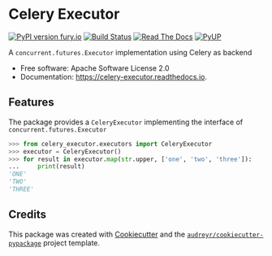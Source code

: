 Celery Executor
===============

[![PyPI version fury.io](https://badge.fury.io/py/celery-executor.svg)](https://pypi.python.org/pypi/celery-executor/)
[![Build Status](https://travis-ci.org/getninjas/celery-executor.svg?branch=master)](https://travis-ci.org/getninjas/celery-executor)
[![Read The Docs](https://readthedocs.org/projects/celery-executor/badge/?version=latest)](https://celery-executor.readthedocs.io/en/latest/?badge=latest)
[![PyUP](https://pyup.io/repos/github/getninjas/celery-executor/shield.svg)](https://pyup.io/repos/github/getninjas/celery-executor/)

A `concurrent.futures.Executor` implementation using Celery as backend

* Free software: Apache Software License 2.0
* Documentation: https://celery-executor.readthedocs.io.

Features
--------

The package provides a `CeleryExecutor` implementing the interface of
`concurrent.futures.Executor`

```python
>>> from celery_executor.executors import CeleryExecutor
>>> executor = CeleryExecutor()
>>> for result in executor.map(str.upper, ['one', 'two', 'three']):
...     print(result)
'ONE'
'TWO'
'THREE'
```

Credits
-------

This package was created with [Cookiecutter](https://github.com/audreyr/cookiecutter) and the [`audreyr/cookiecutter-pypackage`](https://github.com/audreyr/cookiecutter-pypackage) project template.
